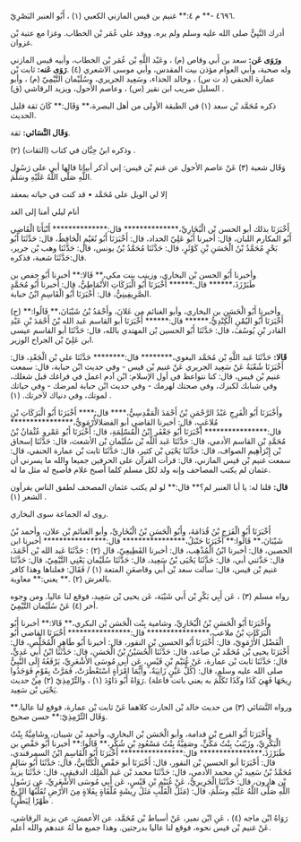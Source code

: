 ٤٦٩٦ -** م ٤:** غنيم بن قيس المازني الكعبي (١) ، أَبُو العنبر البَصْرِيّ.

أدرك النَّبِيُّ صلى الله عليه وسلم ولم يره. ووفد على عُمَر بْن الخطاب. وغزا مع عتبة بْن غزوان.

**ورَوَى عَن:** سعد بن أَبي وقاص (م) ، وعَبْد اللَّهِ بْن عُمَر بْن الخطاب، وأبيه قيس المازني وله صحبة، وأبي العوام مؤذن بيت المقدس، وأبي موسى الاشعري (٤) .**رَوَى عَنه:** ثابت بْن عمارة الحنفي (د ت س) ، وخالد الحذاء، وسَعِيد الجريري، وسُلَيْمان التَّيْمِيّ (م) ، وأبو السليل ضريب ابن نقير (س) ، وعاصم الأحول، ويزيد الرقاشي (ق) .

ذكره مُحَمَّد بْن سعد (١) في الطبقة الأولى من أهل البصرة،** وَقَال:** كَانَ ثقة قليل الحديث.

**وَقَال النَّسَائي:** ثقة.

وذكره ابنُ حِبَّان في كتاب (الثقات) (٢) .

وَقَال شعبة (٣) عَنْ عاصم الأحول عن غنم بْن قيس: إني أذكر أبياتا قالها أبي على رَسُول اللَّهِ صَلَّى اللَّهُ عَلَيْهِ وسَلَّمَ.

إلا لي الويل على مُحَمَّد • قد كنت في حياته بمعقد

أنام ليلي أمنا إلى الغد

أَخْبَرَنَا بذلك أبو الحسن بْن الْبُخَارِيِّ،************** قال:************** أَنْبَأَنَا الْقَاضِي أَبُو المكارم اللبان، قال: أخبرنا أَبُو عَلِيّ الحداد، قال: أَخْبَرَنَا أَبُو نُعَيْمٍ الْحَافِظُ، قال: حَدَّثَنَا أَبُو بَحْرٍ مُحَمَّدُ بْنُ الْحَسَنِ بْنِ كَوْثَرٍ، قال: حَدَّثَنَا مُحَمَّدُ بْنُ يونس، قال: حَدَّثَنَا وهب بْن جرير، قال:حَدَّثَنَا شعبة، فذكره.

وأخبرنا أَبُو الحسن بْن البخاري، وزينب بنت مكي،** قَالا:** أخبرنا أَبُو حفص بن طَبَرْزَذَ،****** قال:****** أَخْبَرَنَا أَبُو الْبَرَكَاتِ الأَنْمَاطِيُّ، قال: أخبرنا أَبُو مُحَمَّدٍ الصَّرِيفِينِيُّ، قال: أَخْبَرَنَا أَبُو الْقَاسِمِ ابْنُ حبابة.

(ح) وأخبرنا أَبُو الْحَسَنِ بن البخاري، وأبو الغنائم من عَلانَ، وأَحْمَدُ بْنُ شَيْبَانَ،** قَالُوا:** أَخْبَرَنَا أَبُو اليُمْنِ الْكِنْدِيُّ،****** قال:****** أَخْبَرَنَا أبو القاسم عَبد الله بْنُ أَحْمَدَ بْنِ عَبْدِ القادر بْنِ يُوسُفَ، قال: حَدَّثَنَا أَبُو الحسين بْن المهتدي بالله، قال: حَدَّثَنَا أبو القاسم عيسى ابن عَلِيّ بْن الجراح الوزير.

**قَالا:** حَدَّثَنَا عَبد اللَّهِ بْن مُحَمَّد البغوي،******** قال:******** حَدَّثَنَا علي بْن الْجَعْدِ، قال: أَخْبَرَنَا شُعْبَةُ عَنْ سَعِيد الجريري عَنْ غنيم بْن قيس - وفي حديث ابْن حبابة، قال: سمعت غنيم بْن قيس، قال: كنا نتواعظ في أول الإسلام: ابْن آدم اعمل في فراغك قبل شغلك، وفي شبابك لكبرك، وفي صحتك لهرمك - وفي حديث ابْن حبابة لمرضك - وفي حياتك لموتك، وفي دنياك لآخرتك. (١) .

وأَخْبَرَنَا أَبُو الْفَرِجِ عَبْدُ الرَّحْمَنِ بْنُ أَحْمَدَ الْمَقْدِسِيُّ،**** قال:**** أَخْبَرَنَا أَبُو الْبَرَكَاتِ بْنِ مُلاعَبٍ، قال: أخبرنا القاضي أبو الفضلالأُرْمَوِيُّ،**************** قال:**************** أَخْبَرَنَا أَبُو جَعْفَرِ ابْنُ الْمُسْلِمَةِ، قال: أَخْبَرَنَا أَبُو عَمْرو عُثْمَانُ بْنُ مُحَمَّدِ بْنِ القاسم الأدمي، قال: حَدَّثَنَا عَبد اللَّه بْن سُلَيْمان بْن الأشعث، قال: حَدَّثَنَا إسحاق بْن إِبْرَاهِيم الصواف، قال: حَدَّثَنَا يَحْيَى بْن كثير، قال: حَدَّثَنَا ثابت بْن عمارة الحنفي، قال: سمعت غنيم بْن قيس المازني، قال: قرأت القرآن على الحرفين جميعا والله ما يسرني أن عثمان لم يكتب المصاحف وإنه ولد لكل مسلم كلما أصبح غلام فأصبح له مثل ما له.

**قال:** قلنا له: يا أبا العنبر لم؟** قال:** لو لم يكتب عثمان المصحف لطفق الناس يقرأون الشعر (١) .

روى له الجماعة سوى البخاري.

أَخْبَرَنَا أَبُو الْفَرَجِ بْنُ قُدَامَةَ، وأَبُو الْحَسَنِ بْنُ الْبُخَارِيِّ، وأبو الغنائم بْن علان، وأحمد بْنُ شَيْبَانَ،** قَالُوا:** أَخْبَرَنَا حَنْبَلُ،**************** قال:**************** أخبرنا ابن الحصين، قال: أخبرنا ابْنُ الْمُذْهِب، قال: أخبرنا القَطِيعِيّ، قال (٢) : حَدَّثَنَا عَبد الله بْن أَحْمَدَ، قال: حَدَّثني أبي، قال: حَدَّثَنَا يَحْيَى بْنُ سَعِيد، قال: حَدَّثَنَا سُلَيْمان يَعْنِي التَّيْمِيّ، قال: حَدَّثَنَا غنيم بْن قيس، قال: سألت سعد بْن أَبي وقاصعَنِ المتعة (١) / فَقَالَ: فعلناها وهذا كافر بالعرش (٢) .** يعني:** معاوية.

رواه مسلم (٣) ، عَن أَبِي بَكْرِ بْن أَبي شَيْبَة، عَن يحيى بْن سَعِيد، فوقع لنا عاليا. ومن وجوه أخر (٤) عَنْ سُلَيْمان التَّيْمِيّ.

وأَخْبَرَنَا أَبُو الْحَسَنِ بْنُ الْبُخَارِيِّ، وشامية بِنْت الْحَسَن بْن البكري،** قَالا:** أخبرنا أَبُو الْبَرَكَاتِ بْنُ ملاعب،**************** قال:**************** أَخْبَرَنَا القاضي أَبُو الْفَضْل الأُرْمَوِيّ، قال: أَخْبَرَنَا أَبُو الحسين بْن النقور، قال: أخبرنا أَبُو طَاهِرٍ الْمُخَلَّصِ، قال: أَخْبَرَنَا يحيى بْن مُحَمَّد بْن صاعد، قال: حَدَّثَنَا الْحُسَيْنُ بْنُ الْحَسَنِ، قال: حَدَّثَنَا ابْنُ أَبي عَدِيٍّ، قال: حَدَّثَنَا ثابت بْن عمارة، عَنْ غُنَيْمِ بْنِ قَيْسٍ، عَن أَبِي مُوسَى الأَشْعَرِيِّ، يَرْفَعُهُ إِلَى النَّبِيُّ صلى الله عليه وسلم، قال: (كُلُّ عَيْنٍ زَانِيَةٌ، وأَيُّمَا امْرَأَةٍ اسْتَعْطَرَتْ، فَمَرَّتْ بِقَوْمٍ فَوَجَدُوا رِيحَهَا فَهِيَ كَذَا وكَذَا تَكَلَّمَ به يعني باتت فاعلة) .رَوَاهُ أَبُو دَاوُدَ (١) ، والتِّرْمِذِيّ (٢) مِنْ حديث يَحْيَى بْن سَعِيد.

ورواه النَّسَائي (٣) من حديث خالد بْن الحارث كلاهما عَنْ ثابت بْن عمارة، فوقع لنا عاليا.** وَقَال التِّرْمِذِيّ:** حسن صحيح.

وأَخْبَرَنَا أَبُو الفرج بْن قدامة، وأبو الْحَسَن بْن البخاري، وأحمد بْن شيبان، وشَامِيَّةُ بِنْتُ الْبَكْرِيِّ، وزَيْنَبُ بِنْتُ مَكِّيٍّ، وصَفِيَّةُ بِنْتُ مَسْعُودِ بْنِ شُكْرٍ،** قَالُوا:** أخبرنا أَبُو حَفْصِ بن طَبَرْزَذَ،**************** قال:**************** أَخْبَرَنَا أَبُو الْقَاسِمِ ابْنُ السمرقندي، قال: أَخْبَرَنَا أبو الحسين بْن النقور، قال: أَخْبَرَنَا أبو حَفْصٍ الْكَتَّانِيُّ، قال: حَدَّثَنَا أَبُو سَالِمٍ مُحَمَّدُ بْنُ سَعِيد بْنِ محمد الأدمي، قال: حَدَّثَنَا محمد بْن عَبد المَلِك الدقيقي، قال: حَدَّثَنَا يزيد بْن هارون، قال: حَدَّثَنَا الْجَرِيرِيُّ، عَنْ غُنَيْمِ بْنِ قَيْسٍ، عَن أَبِي مُوسَى الأَشْعَرِيِّ، عن رَسُولِ اللَّهِ صَلَّى اللَّهُ عَلَيْهِ وسَلَّمَ، قال: (مَثَلُ الْقَلْبِ مَثَلُ رِيشَةٍ مُلْقَاةٍ بِفَلاةٍ مِنَ الأَرْضِ تُقَلِّبُهَا الرِّيحُ ظَهْرًا لِبَطْنٍ) .

رَوَاهُ ابْن ماجه (٤) ، عَنِ ابْن نمير، عَنْ أسباط بْن مُحَمَّد، عن الأعمش، عن يزيد الرقاشي، عَنْ غنيم بْن قيس نحوه، فوقع لنا عاليا بدرجتين. وهذا جميع ما لَهُ عندهم والله أعلم.